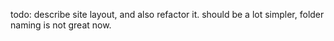 todo: describe site layout, and also refactor it. should be a lot simpler, folder naming is not great now.
